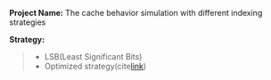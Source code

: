 **Project Name:** The cache behavior simulation with different indexing strategies

**Strategy:**
>* LSB(Least Significant Bits)
>* Optimized strategy(cite[link](https://dl.acm.org/doi/10.1145/1124713.1124715))